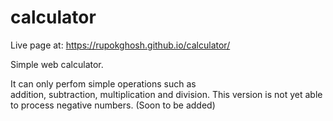 # calculator

Live page at: https://rupokghosh.github.io/calculator/

Simple web calculator. 

It can only perfom simple operations such as  
addition, subtraction, multiplication and division. 
This version is not yet able to process negative numbers. (Soon to be added)
